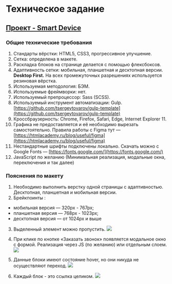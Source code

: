 # Техническое задание
## [Проект - Smart Device](Readme.md)
### Общие технические требования
1. Стандарты вёрстки: HTML5, CSS3, прогрессивное улучшение.
2. Сетка: определена в макете.
3. Раскладка блоков на странице делается с помощью флексбоксов.
4. Адаптивность сетки: мобильная, планшетная и десктопная версии. **Desktop First.** На всех промежуточных разрешениях используется резиновая вёрстка. 
5. Используемая методология: БЭМ.
6. Используемые фреймворки: нет.
7. Используемый препроцессор:  Sass (SCSS).
8. Используемый инструмент автоматизации: Gulp. [https://github.com/tsergeytovarov/gulp-template](https://github.com/tsergeytovarov/gulp-template)
9. Кроссбраузерность: Chrome, Firefox, Safari, Edge, Internet Explorer 11.
10. Графика не предоставляется и её необходимо вырезать самостоятельно.  Правила работы с Figmа тут — [https://htmlacademy.ru/blog/useful/figma](https://htmlacademy.ru/blog/useful/figma)
11. Нестандартные шрифты подключены локально. Скачать можно с Google Fonts — [https://fonts.google.com/](https://fonts.google.com/)
12. JavaScript по желанию (Минимальная реализация, модальные окна, переключения и так далее)

### Пояснения по макету
1. Необходимо выполнить верстку одной страницы с адаптивностью. Десктопная, планшетная и мобильная версии.
2. Брейкпоинты : 
  - мобильная версия — 320px - 767px;
  - планшетная версия — 768px - 1023px;
  - десктопная версия — от 1024px и выше
3. Выделенный элемент можно пропустить.
  ![](https://www.notion.so/image/https%3A%2F%2Fs3-us-west-2.amazonaws.com%2Fsecure.notion-static.com%2F20e2c816-9772-49b2-9173-f4b5a4685ecf%2FHeader.png?table=block&id=4e58b02e-efe7-449f-9eb2-d6192b2ca165&width=2600&cache=v2)

4. При клике по кнопке «Заказать звонок» появляется модальное окно с формой. Реализация через JS (по желанию) или отдельным слоем. 
  ![](https://www.notion.so/image/https%3A%2F%2Fs3-us-west-2.amazonaws.com%2Fsecure.notion-static.com%2Ffe355372-d135-4967-aa4e-488e7215f73e%2FPopup.png?table=block&id=6d9e6272-4d07-4694-8742-3e5bd6e23bbb&width=2590&cache=v2)

5. Данные блоки имеют состояние hover, но они никуда не осуществляют переход.
  ![](https://www.notion.so/image/https%3A%2F%2Fs3-us-west-2.amazonaws.com%2Fsecure.notion-static.com%2F279e8939-b0c1-402c-ae68-d38fd578b620%2FHover.png?table=block&id=6d64b1ba-3a4b-4711-8992-4afe6e8c3299&width=2610&cache=v2)

6. Каждый блок - это ссылка целиком.
  ![](https://www.notion.so/image/https%3A%2F%2Fs3-us-west-2.amazonaws.com%2Fsecure.notion-static.com%2Fcc8753b7-ec2f-4986-a806-f457edca6e94%2FLink.png?table=block&id=0306761c-576c-4db3-a465-1bf33c2dd64f&width=2610&cache=v2)
